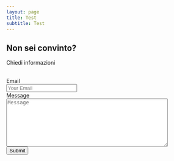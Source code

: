 ```yaml
---
layout: page
title: Test
subtitle: Test
---
```


## Non sei convinto?
Chiedi informazioni

<form action="http://getsimpleform.com/messages?form_api_token=475339605245a246498c3b1d364a845b" method="post">
  <input type='hidden' name='redirect_to' value='http://academycircus.it/thank-you' />
  <br />
  <label for='email' class='form-control'>Email</label>
  <br />
  <input type='text' id='email' name='email' placeholder='Your Email' />
  <br />
  <label for='email'>Message</label>
  <br />
  <textarea id='message' name='message' placeholder='Message' rows='8' cols='50'></textarea>
  <br />
  <input type='submit' value='Submit' />
</form>
<script>
$.ajax({
  dataType: 'jsonp',
  url: "http://getsimpleform.com/messages/ajax?form_api_token=39c8f9e5a2de15ad63469475702522b9",
  data: {
    name: "John",
    message: "Boston",
  }
}).done(function() {
  //callback which can be used to show a thank you message
  //and reset the form
  alert("Thank you, for contacting us");
});
</script>
